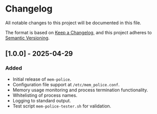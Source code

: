 # Changelog

All notable changes to this project will be documented in this file.

The format is based on [Keep a Changelog](https://keepachangelog.com/en/1.1.0/), and this project adheres to [Semantic Versioning](https://semver.org/spec/v2.0.0.html).

## [1.0.0] - 2025-04-29

### Added

- Initial release of `mem-police`.
- Configuration file support at `/etc/mem_police.conf`.
- Memory usage monitoring and process termination functionality.
- Whitelisting of process names.
- Logging to standard output.
- Test script `mem-police-tester.sh` for validation.
